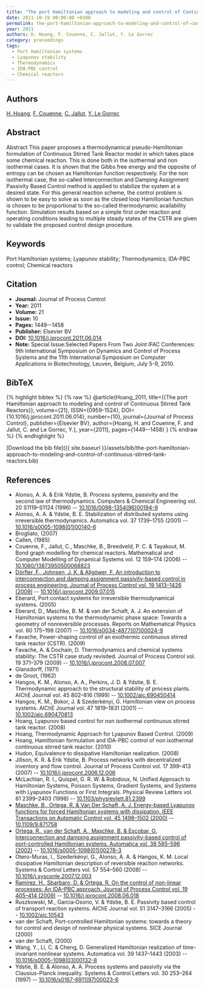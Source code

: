 ```yaml
---
title: "The port Hamiltonian approach to modeling and control of Continuous Stirred Tank Reactors"
date: 2011-10-19 00:00:00 +0100
permalink: the-port-hamiltonian-approach-to-modeling-and-control-of-continuous-stirred-tank-reactors
year: 2011
authors: H. Hoang, F. Couenne, C. Jallut, Y. Le Gorrec
category: proceedings
tags:
  - Port Hamiltonian systems
  - Lyapunov stability
  - Thermodynamics
  - IDA-PBC control
  - Chemical reactors
---
```

 
## Authors
[H. Hoang](authors/h-hoang), [F. Couenne](authors/francoise-couenne), [C. Jallut](authors/c-jallut), [Y. Le Gorrec](authors/yann-le-gorrec)
 
## Abstract
Abstract This paper proposes a thermodynamical pseudo-Hamiltonian formulation of Continuous Stirred Tank Reactor model in which takes place some chemical reaction. This is done both in the isothermal and non isothermal cases. It is shown that the Gibbs free energy and the opposite of entropy can be chosen as Hamiltonian function respectively. For the non isothermal case, the so-called Interconnection and Damping Assignment Passivity Based Control method is applied to stabilize the system at a desired state. For this general reaction scheme, the control problem is shown to be easy to solve as soon as the closed loop Hamiltonian function is chosen to be proportional to the so-called thermodynamic availability function. Simulation results based on a simple first order reaction and operating conditions leading to multiple steady states of the CSTR are given to validate the proposed control design procedure.
 
## Keywords
Port Hamiltonian systems; Lyapunov stability; Thermodynamics; IDA-PBC control; Chemical reactors
 
## Citation
- **Journal:** Journal of Process Control
- **Year:** 2011
- **Volume:** 21
- **Issue:** 10
- **Pages:** 1449--1458
- **Publisher:** Elsevier BV
- **DOI:** [10.1016/j.jprocont.2011.06.014](https://doi.org/10.1016/j.jprocont.2011.06.014)
- **Note:** Special Issue:Selected Papers From Two Joint IFAC Conferences: 9th International Symposium on Dynamics and Control of Process Systems and the 11th International Symposium on Computer Applications in Biotechnology, Leuven, Belgium, July 5-9, 2010.
 
## BibTeX
{% highlight bibtex %}
{% raw %}
@article{Hoang_2011,
  title={{The port Hamiltonian approach to modeling and control of Continuous Stirred Tank Reactors}},
  volume={21},
  ISSN={0959-1524},
  DOI={10.1016/j.jprocont.2011.06.014},
  number={10},
  journal={Journal of Process Control},
  publisher={Elsevier BV},
  author={Hoang, H. and Couenne, F. and Jallut, C. and Le Gorrec, Y.},
  year={2011},
  pages={1449--1458}
}
{% endraw %}
{% endhighlight %}
 
[Download the bib file]({{ site.baseurl }}/assets/bib/the-port-hamiltonian-approach-to-modeling-and-control-of-continuous-stirred-tank-reactors.bib)
 
## References
- Alonso, A. A. & Erik Ydstie, B. Process systems, passivity and the second law of thermodynamics. Computers &amp; Chemical Engineering vol. 20 S1119–S1124 (1996) -- [10.1016/0098-1354(96)00194-9](https://doi.org/10.1016/0098-1354(96)00194-9)
- Alonso, A. A. & Ydstie, B. E. Stabilization of distributed systems using irreversible thermodynamics. Automatica vol. 37 1739–1755 (2001) -- [10.1016/s0005-1098(01)00140-6](https://doi.org/10.1016/s0005-1098(01)00140-6)
- Brogliato, (2007)
- Callen, (1985)
- Couenne, F., Jallut, C., Maschke, B., Breedveld, P. C. & Tayakout, M. Bond graph modelling for chemical reactors. Mathematical and Computer Modelling of Dynamical Systems vol. 12 159–174 (2006) -- [10.1080/13873950500068823](https://doi.org/10.1080/13873950500068823)
- [Dörfler, F., Johnsen, J. K. & Allgöwer, F. An introduction to interconnection and damping assignment passivity-based control in process engineering. Journal of Process Control vol. 19 1413–1426 (2009)](an-introduction-to-interconnection-and-damping-assignment-passivity-based-control-in-process-engineering) -- [10.1016/j.jprocont.2009.07.015](https://doi.org/10.1016/j.jprocont.2009.07.015)
- Eberard, Port contact systems for irreversible thermodynamical systems. (2005)
- Eberard, D., Maschke, B. M. & van der Schaft, A. J. An extension of Hamiltonian systems to the thermodynamic phase space: Towards a geometry of nonreversible processes. Reports on Mathematical Physics vol. 60 175–198 (2007) -- [10.1016/s0034-4877(07)00024-9](https://doi.org/10.1016/s0034-4877(07)00024-9)
- Favache, Power-shaping control of an exothermic continuous stirred tank reactor (CSTR). (2009)
- Favache, A. & Dochain, D. Thermodynamics and chemical systems stability: The CSTR case study revisited. Journal of Process Control vol. 19 371–379 (2009) -- [10.1016/j.jprocont.2008.07.007](https://doi.org/10.1016/j.jprocont.2008.07.007)
- Glansdorff, (1971)
- de Groot, (1962)
- Hangos, K. M., Alonso, A. A., Perkins, J. D. & Ydstie, B. E. Thermodynamic approach to the structural stability of process plants. AIChE Journal vol. 45 802–816 (1999) -- [10.1002/aic.690450414](https://doi.org/10.1002/aic.690450414)
- Hangos, K. M., Bokor, J. & Szederkényi, G. Hamiltonian view on process systems. AIChE Journal vol. 47 1819–1831 (2001) -- [10.1002/aic.690470813](https://doi.org/10.1002/aic.690470813)
- Hoang, Lyapunov based control for non isothermal continuous stirred tank reactor. (2008)
- Hoang, Thermodynamic Approach for Lyapunov Based Control. (2009)
- Hoang, Hamiltonian formulation and IDA-PBC control of non isothermal continuous stirred tank reactor. (2010)
- Hudon, Equivalence to dissipative Hamiltonian realization. (2008)
- Jillson, K. R. & Erik Ydstie, B. Process networks with decentralized inventory and flow control. Journal of Process Control vol. 17 399–413 (2007) -- [10.1016/j.jprocont.2006.12.006](https://doi.org/10.1016/j.jprocont.2006.12.006)
- McLachlan, R. I., Quispel, G. R. W. & Robidoux, N. Unified Approach to Hamiltonian Systems, Poisson Systems, Gradient Systems, and Systems with Lyapunov Functions or First Integrals. Physical Review Letters vol. 81 2399–2403 (1998) -- [10.1103/physrevlett.81.2399](https://doi.org/10.1103/physrevlett.81.2399)
- [Maschke, B., Ortega, R. & Van Der Schaft, A. J. Energy-based Lyapunov functions for forced Hamiltonian systems with dissipation. IEEE Transactions on Automatic Control vol. 45 1498–1502 (2000)](energy-based-lyapunov-functions-for-forced-hamiltonian-systems-with-dissipation) -- [10.1109/9.871758](https://doi.org/10.1109/9.871758)
- [Ortega, R., van der Schaft, A., Maschke, B. & Escobar, G. Interconnection and damping assignment passivity-based control of port-controlled Hamiltonian systems. Automatica vol. 38 585–596 (2002)](interconnection-and-damping-assignment-passivity-based-control-of-port-controlled-hamiltonian-systems) -- [10.1016/s0005-1098(01)00278-3](https://doi.org/10.1016/s0005-1098(01)00278-3)
- Otero-Muras, I., Szederkényi, G., Alonso, A. A. & Hangos, K. M. Local dissipative Hamiltonian description of reversible reaction networks. Systems &amp; Control Letters vol. 57 554–560 (2008) -- [10.1016/j.sysconle.2007.12.003](https://doi.org/10.1016/j.sysconle.2007.12.003)
- [Ramírez, H., Sbarbaro, D. & Ortega, R. On the control of non-linear processes: An IDA–PBC approach. Journal of Process Control vol. 19 405–414 (2009)](on-the-control-of-non-linear-processes-an-ida-pbc-approach) -- [10.1016/j.jprocont.2008.06.018](https://doi.org/10.1016/j.jprocont.2008.06.018)
- Ruszkowski, M., Garcia‐Osorio, V. & Ydstie, B. E. Passivity based control of transport reaction systems. AIChE Journal vol. 51 3147–3166 (2005) -- [10.1002/aic.10543](https://doi.org/10.1002/aic.10543)
- van der Schaft, Port-controlled Hamiltonian systems: towards a theory for control and design of nonlinear physical systems. SICE Journal (2000)
- van der Schaft, (2000)
- Wang, Y., Li, C. & Cheng, D. Generalized Hamiltonian realization of time-invariant nonlinear systems. Automatica vol. 39 1437–1443 (2003) -- [10.1016/s0005-1098(03)00132-8](https://doi.org/10.1016/s0005-1098(03)00132-8)
- Ydstie, B. E. & Alonso, A. A. Process systems and passivity via the Clausius-Planck inequality. Systems &amp; Control Letters vol. 30 253–264 (1997) -- [10.1016/s0167-6911(97)00023-6](https://doi.org/10.1016/s0167-6911(97)00023-6)

